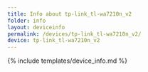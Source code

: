 ```yaml
---
title: Info about tp-link_tl-wa7210n_v2
folder: info
layout: deviceinfo
permalink: /devices/tp-link_tl-wa7210n_v2/
device: tp-link_tl-wa7210n_v2
---
```

{% include templates/device_info.md %}
